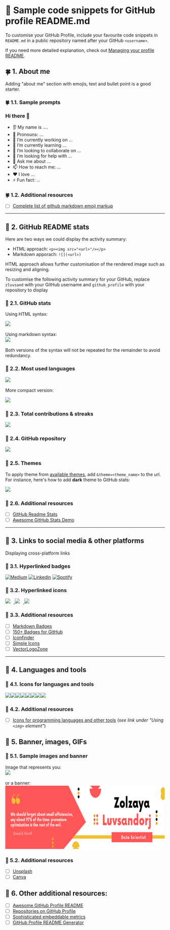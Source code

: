 # 💼 Sample code snippets for GitHub profile README.md 
To customise your GitHub Profile, include your favourite code snippets in `README.md` in a public repository named after your GitHub `<username>`.

If you need more detailed explanation, check out [Managing your profile README](https://docs.github.com/en/account-and-profile/setting-up-and-managing-your-github-profile/customizing-your-profile/managing-your-profile-readme). 

## 🍀 1. About me
Adding "about me" section with emojis, text and bullet point is a good starter. 
### 🍀 1.1. Sample prompts
### Hi there 👋
* 👂 My name is ....</br>
* 👩 Pronouns: ...</br>
* 🔭 I’m currently working on ...</br>
* 🌱 I’m currently learning ...</br>
* 🤝 I’m looking to collaborate on ...</br>
* 🤔 I’m looking for help with ...</br>
* 💬 Ask me about ...</br>
* 📫 How to reach me: ...</br>
* ❤️ I love ...</br>
* ⚡ Fun fact: ...</br>

### 🍀 1.2. Additional resources
- [ ] [Complete list of github markdown emoji markup](https://gist.github.com/rxaviers/7360908)

---

## 📍 2. GitHub README stats
Here are two ways we could display the activity summary:
* HTML approach: `<p><img src="<url>"/></p>`
* Markdown apporach: `![](<url>)`

HTML approach allows further customisation of the rendered image such as resizing and aligning. 

To customise the following activity summary for your GitHub, replace `zluvsand` with your GitHub username and `github_profile` with your repository to display
### 📍 2.1. GitHub stats
Using HTML syntax:
<p><img src="https://github-readme-stats.vercel.app/api?username=zluvsand&show_icons=true"/></p>

Using markdown syntax:</br>
![](https://github-readme-stats.vercel.app/api?username=zluvsand&show_icons=true)

Both versions of the syntax will not be repeated for the remainder to avoid redundancy. 
### 📍 2.2. Most used languages
<p><img src="https://github-readme-stats.vercel.app/api/top-langs?username=zluvsand"/></p>

More compact version:
<p><img src="https://github-readme-stats.vercel.app/api/top-langs?username=zluvsand&layout=compact"/></p>

### 📍 2.3. Total contributions & streaks
<p><img src="https://github-readme-streak-stats.herokuapp.com/?user=zluvsand"/></p>

### 📍 2.4. GitHub repository
<p><img src="https://github-readme-stats.vercel.app/api/pin/?username=zluvsand&repo=github_profile"/></p>

### 📍 2.5. Themes
To apply theme from [available themes](https://github.com/anuraghazra/github-readme-stats/blob/master/themes/README.md), add `&theme=<theme_name>` to the url. For instance, here's how to add __dark__ theme to GitHub stats:
<p><img src="https://github-readme-stats.vercel.app/api?username=zluvsand&show_icons=true&theme=dark"/></p>

### 📍 2.6. Additional resources
- [ ] [GitHub Readme Stats](https://github.com/anuraghazra/github-readme-stats)
- [ ] [Awesome GitHub Stats Demo](https://awesome-github-stats.azurewebsites.net/)

--- 

## 📍 3. Links to social media & other platforms
Displaying cross-platform links
### 📍 3.1. Hyperlinked badges
[![Medium](https://img.shields.io/badge/Medium-12100E?style=for-the-badge&logo=medium&logoColor=white&logoColor=white)](https://medium.com/@zluvsand) 
[![Linkedin](https://img.shields.io/badge/linkedin-%230077B5.svg?style=for-the-badge&logo=linkedin&logoColor=white)](https://www.linkedin.com/in/zluvsand/) 
[![Spotify](https://img.shields.io/badge/Spotify-1ED760?style=for-the-badge&logo=spotify&logoColor=white)](https://open.spotify.com/playlist/7KmIUNWrK8wEHfQcQfFrQ1?si=0e2d44043b5a40a4) 


### 📍 3.2. Hyperlinked icons
<a href="https://medium.com/@zluvsand">
    <img height="50" style="margin: 0px 10px 0px 0px" src="https://cdn4.iconfinder.com/data/icons/social-media-rounded-corners/512/Medium_rounded_cr-256.png" />
</a>
<a href="https://www.linkedin.com/in/zluvsand/">
    <img height="50" style="margin: 0px 10px 0px 0px" src="https://cdn2.iconfinder.com/data/icons/social-icon-3/512/social_style_3_in-256.png" />
</a>
<a href="https://open.spotify.com/playlist/7KmIUNWrK8wEHfQcQfFrQ1?si=0e2d44043b5a40a4">
    <img height="50" style="margin: 0px 10px 0px 0px" src="https://cdn3.iconfinder.com/data/icons/3d-applications/256/app_icons_media___stream_streaming_spotify_logo_multimedia_music_audio_podcast.png" />
</a>

### 📍 3.3. Additional resources
- [ ] [Markdown Badges](https://github.com/Ileriayo/markdown-badges)
- [ ] [150+ Badges for GitHub](https://dev.to/envoy_/150-badges-for-github-pnk)
- [ ] [Iconfinder](https://www.iconfinder.com/)
- [ ] [Simple Icons](https://simpleicons.org/)
- [ ] [VectorLogoZone](https://www.vectorlogo.zone/index.html)

---

## 📍 4. Languages and tools

### 📍 4.1. Icons for languages and tools
<img height=50 src="https://cdn.jsdelivr.net/gh/devicons/devicon/icons/python/python-original.svg"/><img height=50 src="https://cdn.jsdelivr.net/gh/devicons/devicon/icons/java/java-original.svg"/><img height=50 src="https://cdn.jsdelivr.net/gh/devicons/devicon/icons/postgresql/postgresql-original.svg"/><img height=50 src="https://cdn.jsdelivr.net/gh/devicons/devicon/icons/git/git-plain.svg"/><img height=50 src="https://cdn.jsdelivr.net/gh/devicons/devicon/icons/github/github-original.svg"/><img height=50 src="https://cdn.jsdelivr.net/gh/devicons/devicon/icons/bitbucket/bitbucket-original.svg"/><img height=50 src="https://cdn.jsdelivr.net/gh/devicons/devicon/icons/css3/css3-original.svg"/><img height=50 src="https://cdn.jsdelivr.net/gh/devicons/devicon/icons/canva/canva-original.svg"/>

### 📍 4.2. Additional resources
- [ ] [Icons for programming languages and other tools](https://devicon.dev/) (_see link under "Using `<img>` element"_)

## 📍 5. Banner, images, GIFs
### 📍 5.1. Sample images and banner
Image that represents you:</br>
<img height=400 src="https://raw.githubusercontent.com/zluvsand/github_profile/main/robert_keane_rlbG0p_nQOU_unsplash.jpg"/>

or a banner:</br>
<img height=200 src="https://raw.githubusercontent.com/zluvsand/github_profile/main/canva_banner.png"/>

### 📍 5.2. Additional resources
- [ ] [Unsplash](https://unsplash.com/) 
- [ ] [Canva](https://www.canva.com/)

## 📍 6. Other additional resources:
- [ ] [Awesome GitHub Profile README](https://github.com/abhisheknaiidu/awesome-github-profile-readme)
- [ ] [Repositories on GitHub Profile](https://github.com/topics/profile-readme)
- [ ] [Sophisticated embeddable metrics](https://github.com/lowlighter/metrics)
- [ ] [GitHub Profile README Generator](https://rahuldkjain.github.io/gh-profile-readme-generator/)